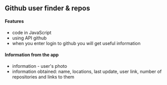 ## Github user finder & repos

#### Features
* code in JavaScript
* using API github
* when you enter login to github you will get useful information

#### Information from the app
* information - user's photo
* information obtained: name, locations, last update, user link, number of repositories and links to them